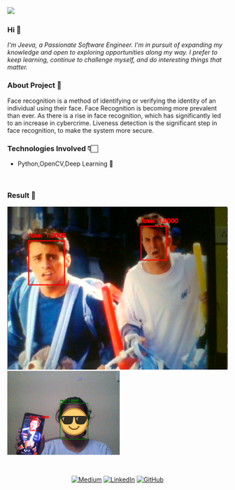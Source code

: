![](./banner.gif)


<h3> Hi 👋</h3>

<i>I'm Jeeva, a Passionate Software Engineer. I'm in pursuit of expanding my knowledge and open to exploring opportunities along my way. I prefer to keep learning, continue to challenge myself, and do interesting things that matter.</i>

<h3>About Project 📌</h3>
Face recognition is a method of identifying or verifying the identity of an individual using their face. Face Recognition is becoming more prevalent than ever. As there is a rise in face recognition, which has significantly led to an increase in cybercrime. Liveness detection is the significant step in face recognition, to make the system more secure. 

<h3>Technologies Involved 👇🏻</h3>

* Python,OpenCV,Deep Learning  🤖 

<br>

<h3>Result 👀</h3>

![](./op.png) ![](./op1.png)

<br>

<div align="center">

<a href="https://jeevasaravanan.medium.com/">![Medium](https://img.shields.io/badge/Medium-000000?style=for-the-badge&logo=medium&logoColor=white)</a> <a href="https://www.linkedin.com/in/jeeva-saravanan/">![LinkedIn](https://img.shields.io/badge/LinkedIn-0077B5?style=for-the-badge&logo=linkedin&logoColor=white)</a>
<a href ="https://github.com/JeevaSaravanan">![GitHub](https://img.shields.io/badge/GitHub-000000?style=for-the-badge&logo=github&logoColor=white)</a>

</div>